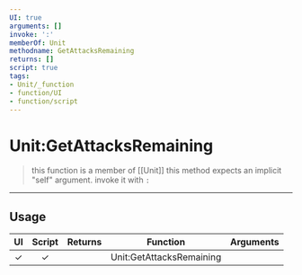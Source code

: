 ```yaml
---
UI: true
arguments: []
invoke: ':'
memberOf: Unit
methodname: GetAttacksRemaining
returns: []
script: true
tags:
- Unit/_function
- function/UI
- function/script
---
```

# Unit:GetAttacksRemaining
> this function is a member of [[Unit]]
> this method expects an implicit "self" argument. invoke it with `:`
-----
## Usage
|  UI | Script | Returns | Function | Arguments |
|:---:|:------:|-------:|:--------:|:---------|
|✓|✓||Unit:GetAttacksRemaining||
